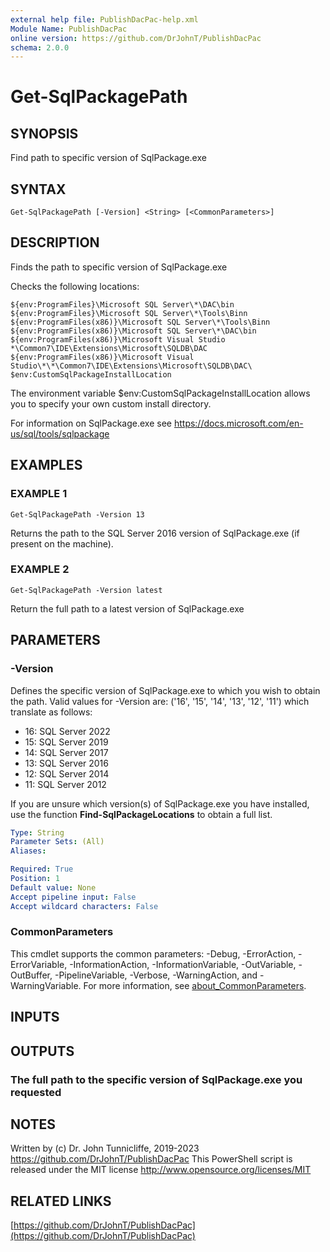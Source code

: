 ```yaml
---
external help file: PublishDacPac-help.xml
Module Name: PublishDacPac
online version: https://github.com/DrJohnT/PublishDacPac
schema: 2.0.0
---
```


# Get-SqlPackagePath

## SYNOPSIS
Find path to specific version of SqlPackage.exe

## SYNTAX

```
Get-SqlPackagePath [-Version] <String> [<CommonParameters>]
```

## DESCRIPTION
Finds the path to specific version of SqlPackage.exe

Checks the following locations: 

    ${env:ProgramFiles}\Microsoft SQL Server\*\DAC\bin
    ${env:ProgramFiles}\Microsoft SQL Server\*\Tools\Binn
    ${env:ProgramFiles(x86)}\Microsoft SQL Server\*\Tools\Binn
    ${env:ProgramFiles(x86)}\Microsoft SQL Server\*\DAC\bin
    ${env:ProgramFiles(x86)}\Microsoft Visual Studio *\Common7\IDE\Extensions\Microsoft\SQLDB\DAC
    ${env:ProgramFiles(x86)}\Microsoft Visual Studio\*\*\Common7\IDE\Extensions\Microsoft\SQLDB\DAC\
    $env:CustomSqlPackageInstallLocation

The environment variable $env:CustomSqlPackageInstallLocation allows you to specify your own custom install directory.

For information on SqlPackage.exe see https://docs.microsoft.com/en-us/sql/tools/sqlpackage

## EXAMPLES

### EXAMPLE 1
```
Get-SqlPackagePath -Version 13
```

Returns the path to the SQL Server 2016 version of SqlPackage.exe (if present on the machine).

### EXAMPLE 2
```
Get-SqlPackagePath -Version latest
```

Return the full path to a latest version of SqlPackage.exe

## PARAMETERS

### -Version
Defines the specific version of SqlPackage.exe to which you wish to obtain the path.
Valid values for -Version are: ('16', '15', '14', '13', '12', '11') which translate as follows:

* 16: SQL Server 2022
* 15: SQL Server 2019
* 14: SQL Server 2017
* 13: SQL Server 2016
* 12: SQL Server 2014
* 11: SQL Server 2012

If you are unsure which version(s) of SqlPackage.exe you have installed, use the function **Find-SqlPackageLocations** to obtain a full list.

```yaml
Type: String
Parameter Sets: (All)
Aliases:

Required: True
Position: 1
Default value: None
Accept pipeline input: False
Accept wildcard characters: False
```

### CommonParameters
This cmdlet supports the common parameters: -Debug, -ErrorAction, -ErrorVariable, -InformationAction, -InformationVariable, -OutVariable, -OutBuffer, -PipelineVariable, -Verbose, -WarningAction, and -WarningVariable. For more information, see [about_CommonParameters](http://go.microsoft.com/fwlink/?LinkID=113216).

## INPUTS

## OUTPUTS

### The full path to the specific version of SqlPackage.exe you requested
## NOTES
Written by (c) Dr.
John Tunnicliffe, 2019-2023 https://github.com/DrJohnT/PublishDacPac
This PowerShell script is released under the MIT license http://www.opensource.org/licenses/MIT

## RELATED LINKS

[https://github.com/DrJohnT/PublishDacPac](https://github.com/DrJohnT/PublishDacPac)

